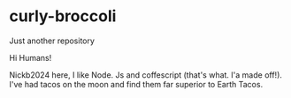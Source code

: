 # curly-broccoli
Just another repository



Hi Humans!

Nickb2024 here, I like Node. Js and coffescript (that's what. I'a made off!). I've had tacos on the moon and find them far superior to Earth Tacos.
